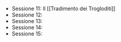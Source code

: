 - Sessione 11: Il [[Tradimento dei Trogloditi]]
- Sessione 12:
- Sessione 13:
- Sessione 14:
- Sessione 15: